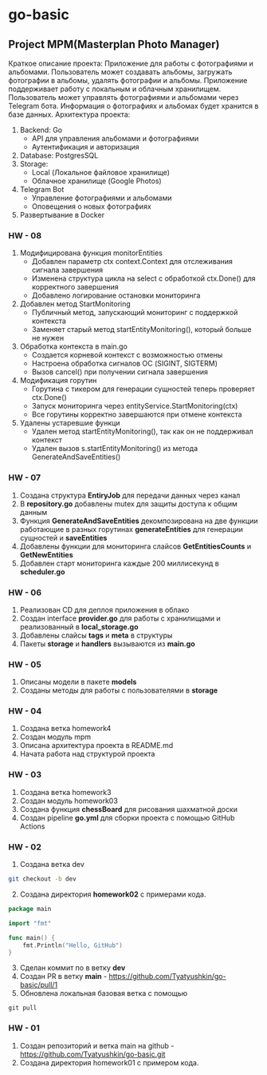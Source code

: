 # go-basic

## Project MPM(Masterplan Photo Manager)
Краткое описание проекта: Приложение для работы с фотографиями и альбомами. Пользователь может создавать альбомы, загружать фотографии в альбомы, удалять фотографии и альбомы. Приложение поддерживает работу с локальным и облачным хранилищем. Пользователь может управлять фотографиями и альбомами через Telegram бота. Информация о фотографиях и альбомах будет хранится в базе данных.
Архитектура проекта:
1. Backend: Go
    - API для управления альбомами и фотографиями
    - Аутентификация и авторизация
2. Database: PostgresSQL
3. Storage: 
    - Local (Локальное файловое хранилище)
    - Облачное хранилище (Google Photos)
4. Telegram Bot
    - Управление фотографиями и альбомами
    - Оповещения о новых фотографиях
5. Развертывание в Docker

### HW - 08

1. Модифицирована функция monitorEntities
   - Добавлен параметр ctx context.Context для отслеживания сигнала завершения
   - Изменена структура цикла на select с обработкой ctx.Done() для корректного завершения
   - Добавлено логирование остановки мониторинга
2. Добавлен метод StartMonitoring
   - Публичный метод, запускающий мониторинг с поддержкой контекста
   - Заменяет старый метод startEntityMonitoring(), который больше не нужен
3. Обработка контекста в main.go
   - Создается корневой контекст с возможностью отмены
   - Настроена обработка сигналов ОС (SIGINT, SIGTERM)
   - Вызов cancel() при получении сигнала завершения
4. Модификация горутин
   - Горутина с тикером для генерации сущностей теперь проверяет ctx.Done()
   - Запуск мониторинга через entityService.StartMonitoring(ctx)
   - Все горутины корректно завершаются при отмене контекста
5. Удалены устаревшие функци
   - Удален метод startEntityMonitoring(), так как он не поддерживал контекст
   - Удален вызов s.startEntityMonitoring() из метода GenerateAndSaveEntities()

### HW - 07
1. Создана структура **EntiryJob** для передачи данных через канал
2. В **repository.go** добавлены mutex для защиты доступа к общим данным
3. Функция **GenerateAndSaveEntities** декомпозирована на две функции работающие в разных горутинах **generateEntities** для генерации сущностей и **saveEntities**
4. Добавлены функции для мониторинга слайсов **GetEntitiesCounts** и **GetNewEntities**
5. Добавлен старт мониторинга каждые 200 миллисекунд в **scheduler.go**

### HW - 06
1. Реализован CD для деплоя приложения в облако
2. Создан interface **provider.go** для работы с хранилищами и реализованный в **local_storage.go**
3. Добавлены слайсы **tags** и **meta** в структуры
4. Пакеты  **storage** и **handlers** вызываются из **main.go** 

### HW - 05
1. Описаны модели в пакете **models** 
2. Созданы методы для работы с пользователями в **storage**

### HW - 04
1. Создана ветка homework4
2. Создан модуль mpm
3. Описана архитектура проекта в README.md
4. Начата работа над структурой проекта


### HW - 03
1. Создана ветка homework3
2. Создан модуль homework03
3. Создана функция **chessBoard** для рисования шахматной доски
4. Создан pipeline **go.yml** для сборки проекта с помощью GitHub Actions

### HW - 02
1. Создана ветка dev
````bash
git checkout -b dev
````
2. Создана директория **homework02** c примерами кода.
````go
package main

import "fmt"

func main() {
	fmt.Println("Hello, GitHub")
}
````
3. Сделан коммит по в ветку **dev**
4. Создан PR в ветку **main** - https://github.com/Tyatyushkin/go-basic/pull/1
5. Обновлена локальная базовая ветка с помощью 
````
git pull
````

### HW - 01
1. Создан репозиторий и ветка main на github - https://github.com/Tyatyushkin/go-basic.git
2. Создана директория homework01 с примером кода.